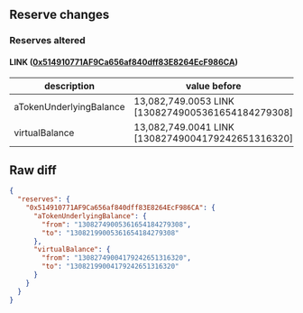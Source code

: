 ## Reserve changes

### Reserves altered

#### LINK ([0x514910771AF9Ca656af840dff83E8264EcF986CA](https://etherscan.io/address/0x514910771AF9Ca656af840dff83E8264EcF986CA))

| description | value before | value after |
| --- | --- | --- |
| aTokenUnderlyingBalance | 13,082,749.0053 LINK [13082749005361654184279308] | 13,082,199.0053 LINK [13082199005361654184279308] |
| virtualBalance | 13,082,749.0041 LINK [13082749004179242651316320] | 13,082,199.0041 LINK [13082199004179242651316320] |


## Raw diff

```json
{
  "reserves": {
    "0x514910771AF9Ca656af840dff83E8264EcF986CA": {
      "aTokenUnderlyingBalance": {
        "from": "13082749005361654184279308",
        "to": "13082199005361654184279308"
      },
      "virtualBalance": {
        "from": "13082749004179242651316320",
        "to": "13082199004179242651316320"
      }
    }
  }
}
```